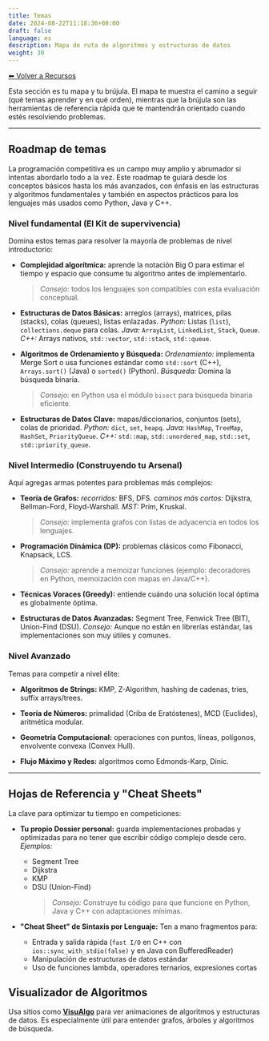 ```yaml
---
title: Temas
date: 2024-08-22T11:18:36+08:00
draft: false
language: es
description: Mapa de ruta de algoritmos y estructuras de datos
weight: 30
---
```


[⬅ Volver a Recursos](../)

Esta sección es tu mapa y tu brújula. El mapa te muestra el camino a seguir (qué temas aprender y en qué orden), mientras que la brújula son las herramientas de referencia rápida que te mantendrán orientado cuando estés resolviendo problemas.

---

## Roadmap de temas

La programación competitiva es un campo muy amplio y abrumador si intentas abordarlo todo a la vez. Este roadmap te guiará desde los conceptos básicos hasta los más avanzados, con énfasis en las estructuras y algoritmos fundamentales y también en aspectos prácticos para los lenguajes más usados como Python, Java y C++.


### Nivel fundamental (El Kit de supervivencia)

Domina estos temas para resolver la mayoría de problemas de nivel introductorio:

* **Complejidad algorítmica:**
  aprende la notación Big O para estimar el tiempo y espacio que consume tu algoritmo antes de implementarlo.
  
  > *Consejo:*  todos los lenguajes son compatibles con esta evaluación conceptual.

* **Estructuras de Datos Básicas:**
  arreglos (arrays), matrices, pilas (stacks), colas (queues), listas enlazadas.
  *Python:* Listas (`list`), `collections.deque` para colas.
  *Java:* `ArrayList`, `LinkedList`, `Stack`, `Queue`.
  *C++:* Arrays nativos, `std::vector`, `std::stack`, `std::queue`.

* **Algoritmos de Ordenamiento y Búsqueda:**
  *Ordenamiento:* implementa Merge Sort o usa funciones estándar como `std::sort` (C++), `Arrays.sort()` (Java) o `sorted()` (Python).
  *Búsqueda:* Domina la búsqueda binaria.
  > *Consejo:*  en Python usa el módulo `bisect` para búsqueda binaria eficiente.

* **Estructuras de Datos Clave:**
  mapas/diccionarios, conjuntos (sets), colas de prioridad.
  *Python:* `dict`, `set`, `heapq`.
  *Java:* `HashMap`, `TreeMap`, `HashSet`, `PriorityQueue`.
  *C++:* `std::map`, `std::unordered_map`, `std::set`, `std::priority_queue`.


### Nivel Intermedio (Construyendo tu Arsenal)

Aquí agregas armas potentes para problemas más complejos:

* **Teoría de Grafos:**
  *recorridos:* BFS, DFS.
  *caminos más cortos:* Dijkstra, Bellman-Ford, Floyd-Warshall.
  *MST:* Prim, Kruskal.
  > *Consejo:*  implementa grafos con listas de adyacencia en todos los lenguajes.

* **Programación Dinámica (DP):**
  problemas clásicos como Fibonacci, Knapsack, LCS.
  > *Consejo:*  aprende a memoizar funciones (ejemplo: decoradores en Python, memoización con mapas en Java/C++).

* **Técnicas Voraces (Greedy):**
  entiende cuándo una solución local óptima es globalmente óptima.

* **Estructuras de Datos Avanzadas:**
  Segment Tree, Fenwick Tree (BIT), Union-Find (DSU).
  *Consejo:*  Aunque no están en librerías estándar, las implementaciones son muy útiles y comunes.

### Nivel Avanzado

Temas para competir a nivel élite:

* **Algoritmos de Strings:**
  KMP, Z-Algorithm, hashing de cadenas, tries, suffix arrays/trees.

* **Teoría de Números:**
  primalidad (Criba de Eratóstenes), MCD (Euclides), aritmética modular.

* **Geometría Computacional:**
  operaciones con puntos, líneas, polígonos, envolvente convexa (Convex Hull).

* **Flujo Máximo y Redes:**
  algoritmos como Edmonds-Karp, Dinic.

--- 

## Hojas de Referencia y "Cheat Sheets"

La clave para optimizar tu tiempo en competiciones:

* **Tu propio Dossier personal:**
  guarda implementaciones probadas y optimizadas para no tener que escribir código complejo desde cero.
  *Ejemplos:*

  * Segment Tree
  * Dijkstra
  * KMP
  * DSU (Union-Find)
    > *Consejo:* Construye tu código para que funcione en Python, Java y C++ con adaptaciones mínimas.

* **"Cheat Sheet" de Sintaxis por Lenguaje:**
  Ten a mano fragmentos para:

  * Entrada y salida rápida (`fast I/O` en C++ con `ios::sync_with_stdio(false)` y en Java con BufferedReader)
  * Manipulación de estructuras de datos estándar
  * Uso de funciones lambda, operadores ternarios, expresiones cortas


## Visualizador de Algoritmos

Usa sitios como **[VisuAlgo](https://visualgo.net/en)** para ver animaciones de algoritmos y estructuras de datos. Es especialmente útil para entender grafos, árboles y algoritmos de búsqueda.

